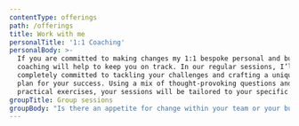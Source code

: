 ```yaml
---
contentType: offerings
path: /offerings
title: Work with me
personalTitle: '1:1 Coaching'
personalBody: >-
  If you are committed to making changes my 1:1 bespoke personal and business
  coaching will help to keep you on track. In our regular sessions, I’ll be
  completely committed to tackling your challenges and crafting a unique action
  plan for your success. Using a mix of thought-provoking questions and
  practical exercises, your sessions will be tailored to your specific needs.
groupTitle: Group sessions
groupBody: "Is there an appetite for change within your team or your business? Do you need to kick start your thinking on how things could be improved? Do you feel that you could be achieving more? Are you prepared to be challenged and have the mirror held up to you? Then group sessions could be for you!\r\n\nThese sessions can be face to face or online. They can be held in your place of work or at another agreed venue. Any programme can be tweaked to suit your needs. Please get in touch for an initial consultation where we can discuss the options available."
---
```


